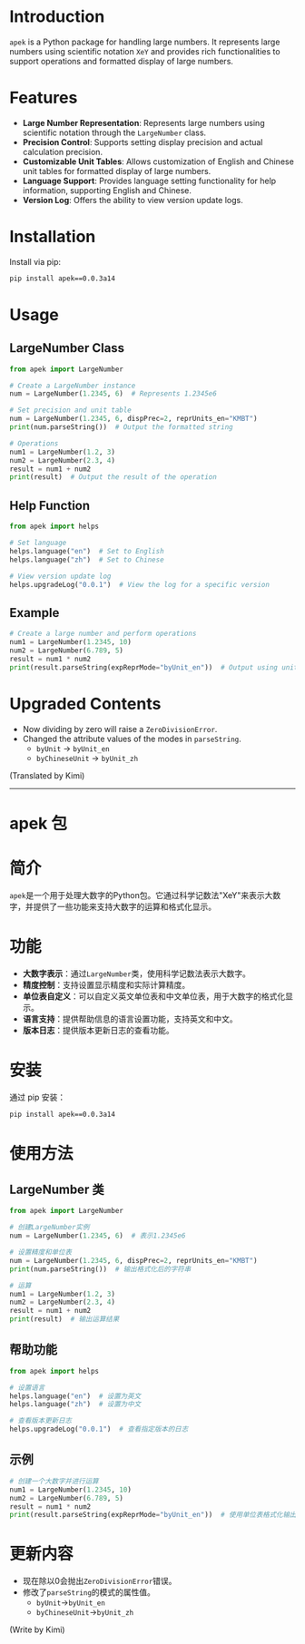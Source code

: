 # Introduction
`apek` is a Python package for handling large numbers. It represents large numbers using scientific notation `XeY` and provides rich functionalities to support operations and formatted display of large numbers.

# Features
- **Large Number Representation**: Represents large numbers using scientific notation through the `LargeNumber` class.
- **Precision Control**: Supports setting display precision and actual calculation precision.
- **Customizable Unit Tables**: Allows customization of English and Chinese unit tables for formatted display of large numbers.
- **Language Support**: Provides language setting functionality for help information, supporting English and Chinese.
- **Version Log**: Offers the ability to view version update logs.

# Installation
Install via pip:
```bash
pip install apek==0.0.3a14
```

# Usage

## LargeNumber Class

```python
from apek import LargeNumber

# Create a LargeNumber instance
num = LargeNumber(1.2345, 6)  # Represents 1.2345e6

# Set precision and unit table
num = LargeNumber(1.2345, 6, dispPrec=2, reprUnits_en="KMBT")
print(num.parseString())  # Output the formatted string

# Operations
num1 = LargeNumber(1.2, 3)
num2 = LargeNumber(2.3, 4)
result = num1 + num2
print(result)  # Output the result of the operation
```

## Help Function

```python
from apek import helps

# Set language
helps.language("en")  # Set to English
helps.language("zh")  # Set to Chinese

# View version update log
helps.upgradeLog("0.0.1")  # View the log for a specific version
```

## Example

```python
# Create a large number and perform operations
num1 = LargeNumber(1.2345, 10)
num2 = LargeNumber(6.789, 5)
result = num1 * num2
print(result.parseString(expReprMode="byUnit_en"))  # Output using unit table formatting
```

# Upgraded Contents
- Now dividing by zero will raise a `ZeroDivisionError`.
- Changed the attribute values of the modes in `parseString`.
  - `byUnit` → `byUnit_en`
  - `byChineseUnit` → `byUnit_zh`

(Translated by Kimi)


***


# apek 包

# 简介
`apek`是一个用于处理大数字的Python包。它通过科学记数法"XeY"来表示大数字，并提供了一些功能来支持大数字的运算和格式化显示。

# 功能
- **大数字表示**：通过`LargeNumber`类，使用科学记数法表示大数字。
- **精度控制**：支持设置显示精度和实际计算精度。
- **单位表自定义**：可以自定义英文单位表和中文单位表，用于大数字的格式化显示。
- **语言支持**：提供帮助信息的语言设置功能，支持英文和中文。
- **版本日志**：提供版本更新日志的查看功能。

# 安装
通过 pip 安装：
```bash
pip install apek==0.0.3a14
```

# 使用方法

## LargeNumber 类

```python
from apek import LargeNumber

# 创建LargeNumber实例
num = LargeNumber(1.2345, 6)  # 表示1.2345e6

# 设置精度和单位表
num = LargeNumber(1.2345, 6, dispPrec=2, reprUnits_en="KMBT")
print(num.parseString())  # 输出格式化后的字符串

# 运算
num1 = LargeNumber(1.2, 3)
num2 = LargeNumber(2.3, 4)
result = num1 + num2
print(result)  # 输出运算结果
```

## 帮助功能

```python
from apek import helps

# 设置语言
helps.language("en")  # 设置为英文
helps.language("zh")  # 设置为中文

# 查看版本更新日志
helps.upgradeLog("0.0.1")  # 查看指定版本的日志
```

## 示例

```python
# 创建一个大数字并进行运算
num1 = LargeNumber(1.2345, 10)
num2 = LargeNumber(6.789, 5)
result = num1 * num2
print(result.parseString(expReprMode="byUnit_en"))  # 使用单位表格式化输出
```

# 更新内容
- 现在除以0会抛出`ZeroDivisionError`错误。
- 修改了`parseString`的模式的属性值。
  - `byUnit`→`byUnit_en`
  - `byChineseUnit`→`byUnit_zh`

(Write by Kimi)
